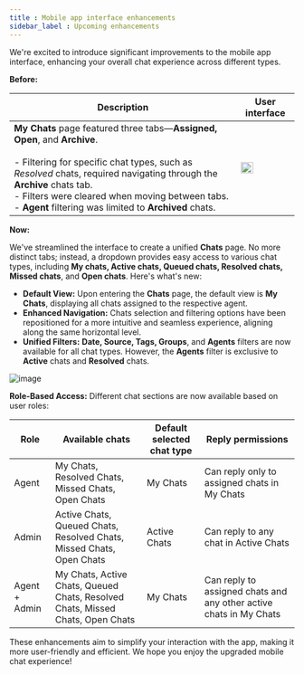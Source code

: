 ```yaml
---
title : Mobile app interface enhancements 
sidebar_label : Upcoming enhancements
---
```


We're excited to introduce significant improvements to the mobile app interface, enhancing your overall chat experience across different types.

**Before:**

| Description | User interface |
| -------- | -------- |
| **My Chats** page featured three tabs—**Assigned, Open**, and **Archive**. <br/> <br/> - Filtering for specific chat types, such as *Resolved* chats, required navigating through the **Archive** chats tab. <br/> - Filters were cleared when moving between tabs. <br/> - **Agent** filtering was limited to **Archived** chats. | <img src="https://imgur.com/RijlIK0.png"  width="50%"/> |




**Now:**

We've streamlined the interface to create a unified **Chats** page. No more distinct tabs; instead, a dropdown provides easy access to various chat types, including **My chats, Active chats, Queued chats, Resolved chats, Missed chats**, and **Open chats**. Here's what's new:

- **Default View:** Upon entering the **Chats** page, the default view is **My Chats**, displaying all chats assigned to the respective agent.
- **Enhanced Navigation:** Chats selection and filtering options have been repositioned for a more intuitive and seamless experience, aligning along the same horizontal level.
- **Unified Filters:** **Date, Source, Tags, Groups**, and **Agents** filters are now available for all chat types. However, the **Agents** filter is exclusive to **Active** chats and **Resolved** chats.

![image](https://imgur.com/smsedPK.png)

**Role-Based Access:**
Different chat sections are now available based on user roles:

| Role        | Available chats                                     | Default selected chat type                   | Reply permissions                                                |
| ----------- | ---------------------------------------------------- | ------------------------------------------- | ----------------------------------------------------------------- |
| Agent       | My Chats, Resolved Chats, Missed Chats, Open Chats   | My Chats                                   | Can reply only to assigned chats in My Chats                      |
| Admin       | Active Chats, Queued Chats, Resolved Chats, Missed Chats, Open Chats | Active Chats                               | Can reply to any chat in Active Chats                            |
| Agent + Admin | My Chats, Active Chats, Queued Chats, Resolved Chats, Missed Chats, Open Chats | My Chats                                 | Can reply to assigned chats and any other active chats in My Chats|




These enhancements aim to simplify your interaction with the app, making it more user-friendly and efficient. We hope you enjoy the upgraded mobile chat experience!
